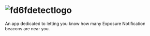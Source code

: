 # ![fd6fdetectlogo](https://user-images.githubusercontent.com/37220586/143490430-980b1cf3-1de7-4ad3-9ff9-e3d31a67e215.png)
An app dedicated to letting you know how many Exposure Notification beacons are near you.

